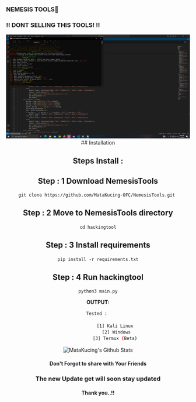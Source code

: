 ### NEMESIS TOOLS🥇
### !! DONT SELLING THIS TOOLS! !! 

<center>
<img src="https://raw.githubusercontent.com/MataKucing-OFC/NemesisTools/main/nemesis-tools.png" alt="linux" />
## Installation 

## Steps Install : 


## Step : 1 Download NemesisTools

    git clone https://github.com/MataKucing-OFC/NemesisTools.git 

## Step : 2 Move to NemesisTools directory

    cd hackingtool

## Step : 3 Install requirements
    
    pip install -r requirements.txt

## Step : 4 Run hackingtool
    
    python3 main.py

**OUTPUT:**
```bash
Tested : 

              [1] Kali Linux 
              [2] Windows
              [3] Termux (Beta) 
```
<img align="center" src="https://github-readme-stats.vercel.app/api?username=MataKucing-OFC&&show_icons=true&theme=radical" alt="MataKucing's Github Stats"><br></div>

#### Don't Forgot to share with Your Friends 
### The new Update get will soon stay updated
#### Thank you..!!
